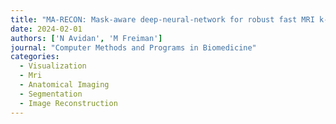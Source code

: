 ```yaml
---
title: "MA-RECON: Mask-aware deep-neural-network for robust fast MRI k-space interpolation"
date: 2024-02-01
authors: ['N Avidan', 'M Freiman']
journal: "Computer Methods and Programs in Biomedicine"
categories: 
  - Visualization
  - Mri
  - Anatomical Imaging
  - Segmentation
  - Image Reconstruction
---
```

    